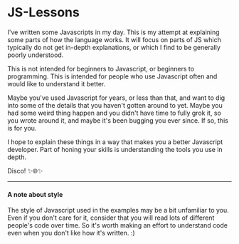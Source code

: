 # JS-Lessons

I've written some Javascripts in my day. This is my attempt at explaining some parts of how the language works. It will focus on parts of JS which typically do not get in-depth explanations, or which I find to be generally poorly understood.

This is not intended for beginners to Javascript, or beginners to programming. This is intended for people who use Javascript often and would like to understand it better.

Maybe you've used Javascript for years, or less than that, and want to dig into some of the details that you haven't gotten around to yet. Maybe you had some weird thing happen and you didn't have time to fully grok it, so you wrote around it, and maybe it's been bugging you ever since. If so, this is for you.

I hope to explain these things in a way that makes you a better Javascript developer. Part of honing your skills is understanding the tools you use in depth.

Disco! ✨🌐✨

-------------------------------------------------------

#### A note about style

The style of Javascript used in the examples may be a bit unfamiliar to you. Even if you don't care for it, consider that you will read lots of different people's code over time. So it's worth making an effort to understand code even when you don't like how it's written. :)